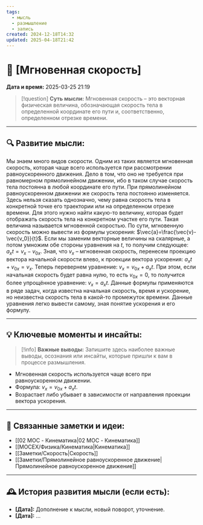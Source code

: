```yaml
---
tags:
  - мысль
  - размышление
  - запись
created: 2024-12-18T14:32
updated: 2025-04-18T21:42
---
```


# 💭  [Мгновенная скорость]

**Дата и время:** 2025-03-25 21:19

> [!question] **Суть мысли:**
> Мгновенная скорость – это векторная физическая величина, обозначающая скорость тела в определенной координате его пути и, соответственно, определенном отрезке времени.

---

## 🔍 Развитие мысли:

Мы знаем много видов скорости. Одним из таких является мгновенная скорость, которая чаще всего используется при рассмотрении равноускоренного движения. Дело в том, что оно не требуется при равномерном прямолинейном движении, ибо в таком случае скорость тела постоянна в любой координате его пути. При прямолинейном равноускоренном движении же скорость тела постоянно изменяется. Здесь нельзя сказать однозначно, чему равна скорость тела в конкретной точке его траектории или на определенном отрезке времени. Для этого нужно найти какую-то величину, которая будет отображать скорость тела на конкретном участке его пути. Такая величина называется мгновенной скоростью.
По сути, мгновенную скорость можно вывести из формулы ускорения: $\vec{a}=\frac{\vec{v}-\vec{v_0}}{t}$. Если мы заменим векторные величины на скалярные, а потом умножим обе стороны уравнения на $t$, то получим следующее: $a_xt = v_x - v_{0x}$. Зная, что $v_x$ – мгновенная скорость, перенесем проекцию вектора начальной скорости влево, к проекции вектора ускорения: $a_xt + v_{0x} = v_x$. Теперь перевернем уравнение: $v_x = v_{0x} + a_xt$. При этом, если начальная скорость будет равна нулю, то есть $v_{0x} = 0$, то получится более упрощённое уравнение: $v_x = a_xt$.
Данные формулы применяются в ряде задач, когда известна начальная скорость, время и ускорение, но неизвестна скорость тела в какой-то промежуток времени. Данные уравнения легко вывести самому, зная понятие ускорения и его формулу.


---

## 💡 Ключевые моменты и инсайты:

> [!info] **Важные выводы:**
> Запишите здесь наиболее важные выводы, осознания или инсайты, которые пришли к вам в процессе размышления.

- Мгновенная скорость используется чаще всего при равноускоренном движении.
- Формула: $v_x = v_{0x} + a_xt$.
- Возрастает либо убывает в зависимости от направления проекции вектора ускорения.

---

## 🔄 Связанные заметки и идеи:

- [[02 MOC - Кинематика|02 MOC - Кинематика]]
- [[MOCEX/Физика/Кинематика|Кинематика]]
- [[Заметки/Скорость|Скорость]]
- [[Заметки/Прямолинейное равноускоренное движение|Прямолинейное равноускоренное движение]]

---

## 🕰️ История развития мысли (если есть):

* **[Дата]:**  Дополнение к мысли, новый поворот, уточнение.
* **[Дата]:**  ...